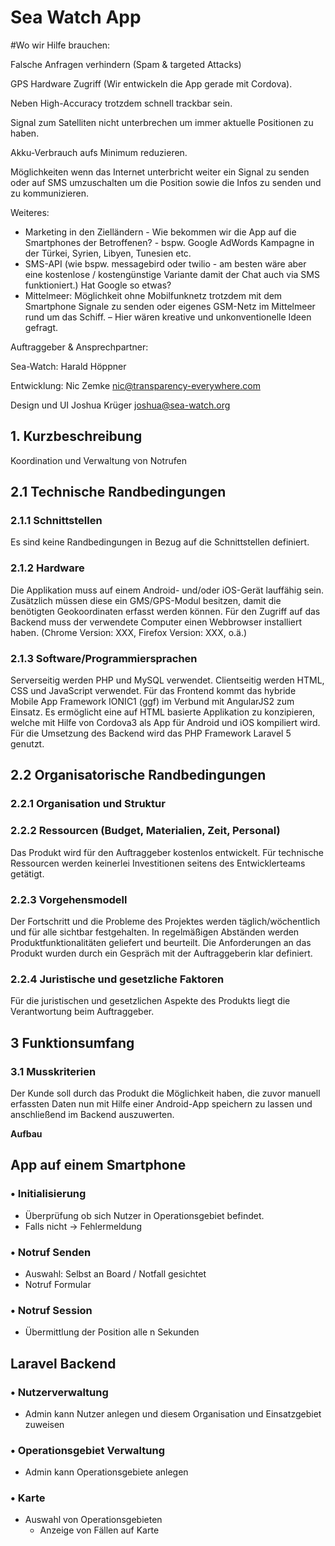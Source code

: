 # Sea Watch App

#Wo wir Hilfe brauchen:

Falsche Anfragen verhindern (Spam & targeted Attacks)

GPS Hardware Zugriff (Wir entwickeln die App gerade mit Cordova).

Neben High-Accuracy trotzdem schnell trackbar sein.

Signal zum Satelliten nicht unterbrechen um immer aktuelle Positionen zu haben.

Akku-Verbrauch aufs Minimum reduzieren.

Möglichkeiten wenn das Internet unterbricht weiter ein Signal zu senden oder auf SMS umzuschalten um die Position sowie die Infos zu senden und zu kommunizieren.

Weiteres:
- Marketing in den Zielländern - Wie bekommen wir die App auf die Smartphones der Betroffenen? - bspw. Google AdWords Kampagne in der Türkei, Syrien, Libyen, Tunesien etc.
- SMS-API (wie bspw. messagebird oder twilio - am besten wäre aber eine kostenlose / kostengünstige Variante damit der Chat auch via SMS funktioniert.) Hat Google so etwas? 
- Mittelmeer: Möglichkeit ohne Mobilfunknetz trotzdem mit dem Smartphone Signale zu senden oder eigenes GSM-Netz im Mittelmeer rund um das Schiff. – Hier wären kreative und unkonventionelle Ideen gefragt.




Auftraggeber & Ansprechpartner:

Sea-Watch:
Harald Höppner

Entwicklung:
Nic Zemke
nic@transparency-everywhere.com

Design und UI
Joshua Krüger
joshua@sea-watch.org


## 1. Kurzbeschreibung

Koordination und Verwaltung von Notrufen

## 2.1 Technische Randbedingungen 

### 2.1.1 Schnittstellen 
Es sind keine Randbedingungen in Bezug auf die Schnittstellen definiert. 

### 2.1.2 Hardware 
Die Applikation muss auf einem Android- und/oder iOS-Gerät lauffähig sein. Zusätzlich müssen diese ein 
GMS/GPS-Modul besitzen, damit die benötigten Geokoordinaten erfasst werden können. 
Für den Zugriff auf das Backend muss der verwendete Computer einen Webbrowser installiert 
haben. (Chrome Version: XXX, Firefox Version: XXX, o.ä.) 

### 2.1.3 Software/Programmiersprachen 
Serverseitig werden PHP und MySQL verwendet. Clientseitig werden HTML, CSS und JavaScript 
verwendet. Für das Frontend kommt das hybride Mobile App Framework IONIC1 (ggf) im Verbund mit AngularJS2 zum Einsatz. Es ermöglicht eine auf HTML basierte Applikation zu konzipieren, welche 
mit Hilfe von Cordova3 als App für Android und iOS kompiliert wird. Für die Umsetzung des 
Backend wird das PHP Framework Laravel 5 genutzt. 

## 2.2 Organisatorische Randbedingungen 
### 2.2.1 Organisation und Struktur 

### 2.2.2 Ressourcen (Budget, Materialien, Zeit, Personal) 

Das Produkt wird für den Auftraggeber kostenlos entwickelt. Für technische Ressourcen werden keinerlei Investitionen seitens des Entwicklerteams getätigt. 

### 2.2.3 Vorgehensmodell

Der Fortschritt und die Probleme des Projektes werden täglich/wöchentlich und für alle sichtbar 
festgehalten.
In regelmäßigen Abständen werden Produktfunktionalitäten geliefert und beurteilt. Die 
Anforderungen an das Produkt wurden durch ein Gespräch mit der Auftraggeberin klar definiert. 

### 2.2.4 Juristische und gesetzliche Faktoren

Für die juristischen und gesetzlichen Aspekte des Produkts liegt die Verantwortung beim 
Auftraggeber. 


## 3 Funktionsumfang 

### 3.1 Musskriterien
Der Kunde soll durch das Produkt die Möglichkeit haben, die zuvor manuell erfassten Daten nun mit Hilfe einer Android-App speichern zu lassen und anschließend im Backend auszuwerten.

**Aufbau**

## App auf einem Smartphone

### • Initialisierung
- Überprüfung ob sich Nutzer in Operationsgebiet befindet.
- Falls nicht -> Fehlermeldung

### • Notruf Senden
- Auswahl: Selbst an Board / Notfall gesichtet
- Notruf Formular

### • Notruf Session
- Übermittlung der Position alle n Sekunden



## Laravel Backend

### • Nutzerverwaltung
- Admin kann Nutzer anlegen und diesem Organisation und Einsatzgebiet zuweisen

### • Operationsgebiet Verwaltung
- Admin kann Operationsgebiete anlegen

### • Karte
- Auswahl von Operationsgebieten
	- Anzeige von Fällen auf Karte
